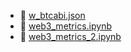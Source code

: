 * 📄 [w_btcabi.json](w_btcabi.json)
* 📄 [web3_metrics.ipynb](web3_metrics.ipynb)
* 📄 [web3_metrics_2.ipynb](web3_metrics_2.ipynb)
